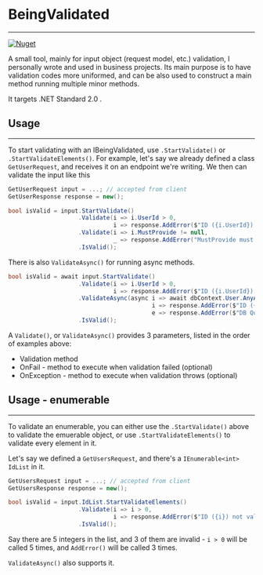 # BeingValidated
---
[![Nuget](https://img.shields.io/nuget/v/BeingValidated)](https://www.nuget.org/packages/BeingValidated)

A small tool, mainly for input object (request model, etc.) validation, I personally wrote and used in business projects. 
Its main purpose is to have validation codes more uniformed, and can be also used to construct a main method running multiple minor methods.

It targets .NET Standard 2.0 .

## Usage
---
To start validating with an IBeingValidated, use `.StartValidate()` or `.StartValidateElements()`.
For example, let's say we already defined a class `GetUserRequest`, and receives it on an endpoint we're writing. We then can validate the input like this

```csharp
GetUserRequest input = ...; // accepted from client
GetUserResponse response = new();

bool isValid = input.StartValidate()
                    .Validate(i => i.UserId > 0,
                              i => response.AddError($"ID ({i.UserId}) not valid!"))
                    .Validate(i => i.MustProvide != null,
                              _ => response.AddError("MustProvide must be provided!")
                    .IsValid();
```

There is also `ValidateAsync()` for running async methods.

```csharp
bool isValid = await input.StartValidate()
                    .Validate(i => i.UserId > 0,
                              i => response.AddError($"ID ({i.UserId}) not valid!"))
                    .ValidateAsync(async i => await dbContext.User.AnyAsync(u => u.Id == i.UserId),
                                         i => response.AddError($"ID ({i.UserId}) not found!",
                                         e => response.AddError($"DB Query failed: {e.Message}")
                    .IsValid();
```

A `Validate()`, or `ValidateAsync()` provides 3 parameters, listed in the order of examples above:
* Validation method
* OnFail - method to execute when validation failed (optional)
* OnException - method to execute when validation throws (optional)

## Usage - enumerable
---
To validate an enumerable, you can either use the `.StartValidate()` above to validate the emuerable object, or use `.StartValidateElements()` to validate every element in it.

Let's say we defined a `GetUsersRequest`, and there's a `IEnumerable<int> IdList` in it.
```csharp
GetUsersRequest input = ...; // accepted from client
GetUsersResponse response = new();

bool isValid = input.IdList.StartValidateElements()
                    .Validate(i => i > 0,
                              i => response.AddError($"ID ({i}) not valid!"))
                    .IsValid();
```

Say there are 5 integers in the list, and 3 of them are invalid - `i > 0` will be called 5 times, and `AddError()` will be called 3 times.

`ValidateAsync()` also supports it.
